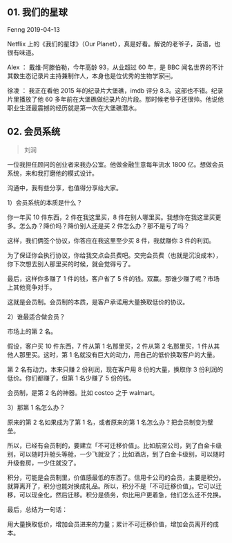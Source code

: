 ## 01. 我们的星球
Fenng
2019-04-13

Netflix 上的《我们的星球》（Our Planet），真是好看。解说的老爷子，英语，也很有味道。

Alex ：  戴维·阿滕伯勒，今年高龄 93，从业超过 60 年，是 BBC 闻名世界的不计其数生态记录片主持兼制作人，本身也是位优秀的生物学家￼。

徐凌 ：  我正在看他 2015 年的纪录片大堡礁，imdb 评分 8.3。这部也不错。纪录片里播放了他 60 多年前在大堡礁做纪录片的片段。那时候老爷子还很帅。他说他职业生涯最震撼的经历就是第一次在大堡礁潜水。


## 02. 会员系统
> 刘润

一位我担任顾问的创业者来我办公室。他做金融生意每年流水 1800 亿。想做会员系统，来和我打磨他的模式设计。

沟通中，我有些分享，也值得分享给大家。

1）会员系统的本质是什么？

你一年买 10 件东西，2 件在我这里买，8 件在别人哪里买。我想你在我这里买更多。怎么办？降价吗？降价别人还是买 2 件怎么办？那不是亏了吗？

这样，我们俩签个协议，你答应在我这里至少买 8 件，我就赚你 3 件的利润。

为了保证你会执行协议，你给我交点会员费吧。交完会员费（也就是沉没成本），你下次想去别人那里买的时候，就会觉得亏了。

最后，这样你多赚了 1 件的钱，客户省了 5 件的钱。双赢。那谁少赚了呢？市场上其他竞争对手。

这就是会员制。会员制的本质，是客户承诺用大量换取低价的协议。

2）谁最适合做会员？

市场上的第 2 名。

假设，客户买 10 件东西，7 件从第 1 名那里买，2 件从第 2 名那里买，1 件从其他人那里买。这时，第 1 名就没有巨大的动力，用自己的低价换取客户的大量。

第 2 名有动力。本来只赚 2 份利润，现在客户用 8 份的大量，换取你 3 份利润的低价。你们都赚了，但第 1 名少赚了 5 份的钱。

会员制，是第 2 名的神器。比如 costco 之于 walmart。

3）那第 1 名怎么办？

原来的第 2 名如果成为了第 1 名，或者原来的第 1 名怎么办？把会员制变为壁垒。

所以，已经有会员制的，要建立「不可迁移价值」。比如航空公司，到了白金卡级别，可以随时升舱头等舱，一少飞就没了；比如酒店，到了白金卡级别，可以随时升级套房，一少住就没了。

积分，可能是会员制里，价值感最低的东西了。信用卡公司的会员，主要是积分。就算离开了，积分也能对换成礼品。所以，积分不是「不可迁移价值」。它可以迁移，可以现金化，然后迁移。积分是债务，你比用户更着急，他们怎么还不兑换。

最后，总结为一句话：

用大量换取低价，增加会员进来的力量；累计不可迁移价值，增加会员离开的成本。





